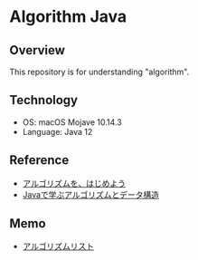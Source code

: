 # Algorithm Java

## Overview
This repository is for understanding "algorithm".

## Technology
- OS: macOS Mojave 10.14.3
- Language: Java 12

## Reference
- [アルゴリズムを、はじめよう](https://www.amazon.co.jp/アルゴリズムを、はじめよう-伊藤-静香-ebook/dp/B01CZDTINE)
- [Javaで学ぶアルゴリズムとデータ構造](https://www.amazon.co.jp/新・明解-Javaで学ぶアルゴリズムとデータ構造-明解シリーズ-柴田-望洋/dp/4797390514)

## Memo
- [アルゴリズムリスト](./ALGORITHM_LIST.md)
